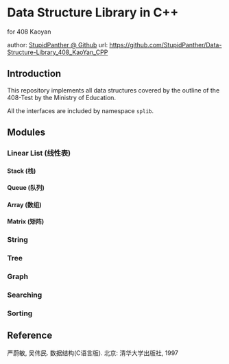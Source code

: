 # Data Structure Library in C++

for 408 Kaoyan

author: [StupidPanther @ Github](https://github.com/StupidPanther)
url: https://github.com/StupidPanther/Data-Structure-Library_408_KaoYan_CPP

## Introduction

This repository implements all data structures covered by the outline of the 408-Test by the Ministry of Education.

All the interfaces are included by namespace `splib`.

## Modules

### Linear List (线性表)

#### Stack (栈)

#### Queue (队列)

#### Array (数组)

#### Matrix (矩阵)

### String

### Tree

### Graph

### Searching

### Sorting

## Reference

严蔚敏, 吴伟民. 数据结构(C语言版). 北京: 清华大学出版社, 1997
